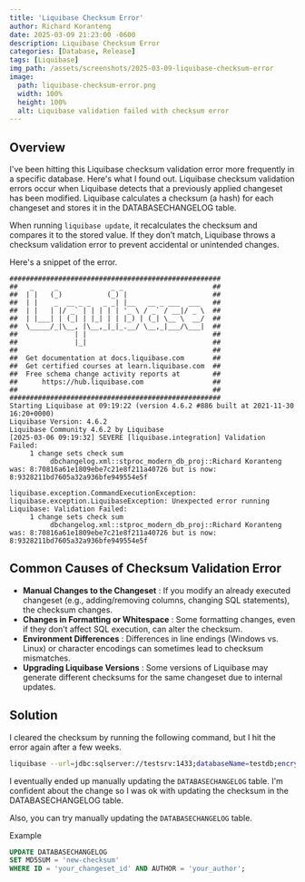 ```yaml
---
title: 'Liquibase Checksum Error'
author: Richard Koranteng
date: 2025-03-09 21:23:00 -0600
description: Liquibase Checksum Error
categories: [Database, Release]
tags: [Liquibase]
img_path: /assets/screenshots/2025-03-09-liquibase-checksum-error
image:
  path: liquibase-checksum-error.png
  width: 100%
  height: 100%
  alt: Liquibase validation failed with checksum error
---
```


## Overview
I've been hitting this Liquibase checksum validation error more frequently in a specific database. Here's what I found out. Liquibase checksum validation errors occur when Liquibase detects that a previously applied changeset has been modified. Liquibase calculates a checksum (a hash) for each changeset and stores it in the DATABASECHANGELOG table. 

When running `liquibase update`, it recalculates the checksum and compares it to the stored value. If they don’t match, Liquibase throws a checksum validation error to prevent accidental or unintended changes. 

Here's a snippet of the error.

```text
####################################################
##   _     _             _ _                      ##
##  | |   (_)           (_) |                     ##
##  | |    _  __ _ _   _ _| |__   __ _ ___  ___   ##
##  | |   | |/ _` | | | | | '_ \ / _` / __|/ _ \  ##
##  | |___| | (_| | |_| | | |_) | (_| \__ \  __/  ##
##  \_____/_|\__, |\__,_|_|_.__/ \__,_|___/\___|  ##
##              | |                               ##
##              |_|                               ##
##                                                ## 
##  Get documentation at docs.liquibase.com       ##
##  Get certified courses at learn.liquibase.com  ## 
##  Free schema change activity reports at        ##
##      https://hub.liquibase.com                 ##
##                                                ##
####################################################
Starting Liquibase at 09:19:22 (version 4.6.2 #886 built at 2021-11-30 16:20+0000)
Liquibase Version: 4.6.2
Liquibase Community 4.6.2 by Liquibase
[2025-03-06 09:19:32] SEVERE [liquibase.integration] Validation Failed:
     1 change sets check sum
          dbchangelog.xml::stproc_modern_db_proj::Richard Koranteng was: 8:70816a61e1809ebe7c21e8f211a40726 but is now: 8:9328211bd7605a32a936bfe949554e5f

liquibase.exception.CommandExecutionException: liquibase.exception.LiquibaseException: Unexpected error running Liquibase: Validation Failed:
     1 change sets check sum
          dbchangelog.xml::stproc_modern_db_proj::Richard Koranteng was: 8:70816a61e1809ebe7c21e8f211a40726 but is now: 8:9328211bd7605a32a936bfe949554e5f

```

## Common Causes of Checksum Validation Error

- **Manual Changes to the Changeset** : If you modify an already executed changeset (e.g., adding/removing columns, changing SQL statements), the checksum changes.
- **Changes in Formatting or Whitespace** : Some formatting changes, even if they don’t affect SQL execution, can alter the checksum.
- **Environment Differences** : Differences in line endings (Windows vs. Linux) or character encodings can sometimes lead to checksum mismatches.
- **Upgrading Liquibase Versions** : Some versions of Liquibase may generate different checksums for the same changeset due to internal updates.

## Solution
I cleared the checksum by running the following command, but I hit the error again after a few weeks.
```sh
liquibase --url=jdbc:sqlserver://testsrv:1433;databaseName=testdb;encrypt=true;trustServerCertificate=true; --username=oopss --password='cant.touch.this' clear-checksums
```

I eventually ended up manually updating the `DATABASECHANGELOG` table. I'm confident about the change so I was ok with updating the checksum in the DATABASECHANGELOG table. 

Also, you can try manually updating the `DATABASECHANGELOG` table. 

Example
```sql
UPDATE DATABASECHANGELOG 
SET MD5SUM = 'new-checksum' 
WHERE ID = 'your_changeset_id' AND AUTHOR = 'your_author';
```
